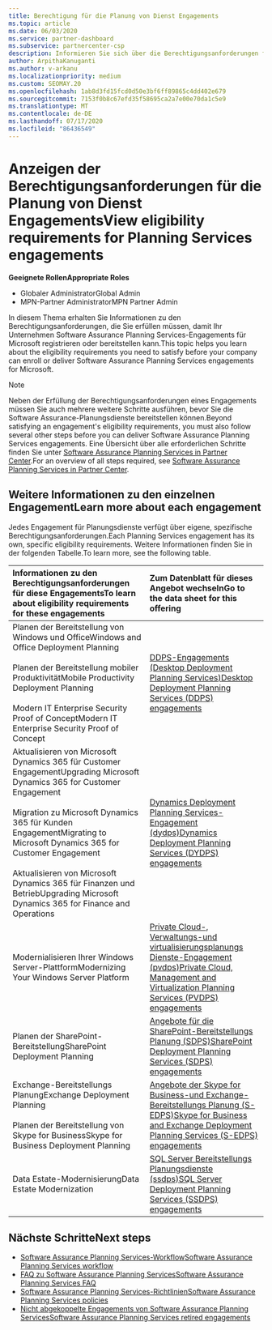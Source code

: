 ```yaml
---
title: Berechtigung für die Planung von Dienst Engagements
ms.topic: article
ms.date: 06/03/2020
ms.service: partner-dashboard
ms.subservice: partnercenter-csp
description: Informieren Sie sich über die Berechtigungsanforderungen für jede Software Assurance Planning Services-Einbindung, die ein Unternehmen für Unternehmenskunden anbieten kann.
author: ArpithaKanuganti
ms.author: v-arkanu
ms.localizationpriority: medium
ms.custom: SEOMAY.20
ms.openlocfilehash: 1ab8d3fd15fcd0d50e3bf6ff89865c4dd402e679
ms.sourcegitcommit: 7153f0b8c67efd35f58695ca2a7e00e70da1c5e9
ms.translationtype: MT
ms.contentlocale: de-DE
ms.lasthandoff: 07/17/2020
ms.locfileid: "86436549"
---
```

# <a name="view-eligibility-requirements-for-planning-services-engagements"></a><span data-ttu-id="d3395-103">Anzeigen der Berechtigungsanforderungen für die Planung von Dienst Engagements</span><span class="sxs-lookup"><span data-stu-id="d3395-103">View eligibility requirements for Planning Services engagements</span></span>

<span data-ttu-id="d3395-104">**Geeignete Rollen**</span><span class="sxs-lookup"><span data-stu-id="d3395-104">**Appropriate Roles**</span></span>

- <span data-ttu-id="d3395-105">Globaler Administrator</span><span class="sxs-lookup"><span data-stu-id="d3395-105">Global Admin</span></span>
- <span data-ttu-id="d3395-106">MPN-Partner Administrator</span><span class="sxs-lookup"><span data-stu-id="d3395-106">MPN Partner Admin</span></span>

<span data-ttu-id="d3395-107">In diesem Thema erhalten Sie Informationen zu den Berechtigungsanforderungen, die Sie erfüllen müssen, damit Ihr Unternehmen Software Assurance Planning Services-Engagements für Microsoft registrieren oder bereitstellen kann.</span><span class="sxs-lookup"><span data-stu-id="d3395-107">This topic helps you learn about the eligibility requirements you need to satisfy before your company can enroll or deliver Software Assurance Planning Services engagements for Microsoft.</span></span>

>[!NOTE]
> <span data-ttu-id="d3395-108">Neben der Erfüllung der Berechtigungsanforderungen eines Engagements müssen Sie auch mehrere weitere Schritte ausführen, bevor Sie die Software Assurance-Planungsdienste bereitstellen können.</span><span class="sxs-lookup"><span data-stu-id="d3395-108">Beyond satisfying an engagement's eligibility requirements, you must also follow several other steps before you can deliver Software Assurance Planning Services engagements.</span></span> <span data-ttu-id="d3395-109">Eine Übersicht über alle erforderlichen Schritte finden Sie unter [Software Assurance Planning Services in Partner Center](software-assurance-dps.md).</span><span class="sxs-lookup"><span data-stu-id="d3395-109">For an overview of all steps required, see [Software Assurance Planning Services in Partner Center](software-assurance-dps.md).</span></span>

## <a name="learn-more-about-each-engagement"></a><span data-ttu-id="d3395-110">Weitere Informationen zu den einzelnen Engagement</span><span class="sxs-lookup"><span data-stu-id="d3395-110">Learn more about each engagement</span></span>

<span data-ttu-id="d3395-111">Jedes Engagement für Planungsdienste verfügt über eigene, spezifische Berechtigungsanforderungen.</span><span class="sxs-lookup"><span data-stu-id="d3395-111">Each Planning Services engagement has its own, specific eligibility requirements.</span></span> <span data-ttu-id="d3395-112">Weitere Informationen finden Sie in der folgenden Tabelle.</span><span class="sxs-lookup"><span data-stu-id="d3395-112">To learn more, see the following table.</span></span>

|<span data-ttu-id="d3395-113">**Informationen zu den Berechtigungsanforderungen für diese Engagements**</span><span class="sxs-lookup"><span data-stu-id="d3395-113">**To learn about eligibility requirements for these engagements**</span></span>   |<span data-ttu-id="d3395-114">**Zum Datenblatt für dieses Angebot wechseln**</span><span class="sxs-lookup"><span data-stu-id="d3395-114">**Go to the data sheet for this offering**</span></span>  |
|:------------------------------------|:------------------|
| <span data-ttu-id="d3395-115">Planen der Bereitstellung von Windows und Office</span><span class="sxs-lookup"><span data-stu-id="d3395-115">Windows and Office Deployment Planning</span></span><br/><br/> <span data-ttu-id="d3395-116">Planen der Bereitstellung mobiler Produktivität</span><span class="sxs-lookup"><span data-stu-id="d3395-116">Mobile Productivity Deployment Planning</span></span><br/><br/> <span data-ttu-id="d3395-117">Modern IT Enterprise Security Proof of Concept</span><span class="sxs-lookup"><span data-stu-id="d3395-117">Modern IT Enterprise Security Proof of Concept</span></span> | [<span data-ttu-id="d3395-118">DDPS-Engagements (Desktop Deployment Planning Services)</span><span class="sxs-lookup"><span data-stu-id="d3395-118">Desktop Deployment Planning Services (DDPS) engagements</span></span>](https://go.microsoft.com/fwlink/?linkid=2116072) |
| <span data-ttu-id="d3395-119">Aktualisieren von Microsoft Dynamics 365 für Customer Engagement</span><span class="sxs-lookup"><span data-stu-id="d3395-119">Upgrading Microsoft Dynamics 365 for Customer Engagement</span></span><br/><br/> <span data-ttu-id="d3395-120">Migration zu Microsoft Dynamics 365 für Kunden Engagement</span><span class="sxs-lookup"><span data-stu-id="d3395-120">Migrating to Microsoft Dynamics 365 for Customer Engagement</span></span><br/><br/> <span data-ttu-id="d3395-121">Aktualisieren von Microsoft Dynamics 365 für Finanzen und Betrieb</span><span class="sxs-lookup"><span data-stu-id="d3395-121">Upgrading Microsoft Dynamics 365 for Finance and Operations</span></span>  | [<span data-ttu-id="d3395-122">Dynamics Deployment Planning Services-Engagement (dydps)</span><span class="sxs-lookup"><span data-stu-id="d3395-122">Dynamics Deployment Planning Services (DYDPS) engagements</span></span>](https://go.microsoft.com/fwlink/?linkid=2116073)  |
| <span data-ttu-id="d3395-123">Modernialisieren Ihrer Windows Server-Plattform</span><span class="sxs-lookup"><span data-stu-id="d3395-123">Modernizing Your Windows Server Platform</span></span> | [<span data-ttu-id="d3395-124">Private Cloud-, Verwaltungs-und virtualisierungsplanungs Dienste-Engagement (pvdps)</span><span class="sxs-lookup"><span data-stu-id="d3395-124">Private Cloud, Management and Virtualization Planning Services (PVDPS) engagements</span></span>](https://go.microsoft.com/fwlink/?linkid=2115982) |
| <span data-ttu-id="d3395-125">Planen der SharePoint-Bereitstellung</span><span class="sxs-lookup"><span data-stu-id="d3395-125">SharePoint Deployment Planning</span></span>   | [<span data-ttu-id="d3395-126">Angebote für die SharePoint-Bereitstellungs Planung (SDPS)</span><span class="sxs-lookup"><span data-stu-id="d3395-126">SharePoint Deployment Planning Services (SDPS) engagements</span></span>](https://go.microsoft.com/fwlink/?linkid=2116074)  |
| <span data-ttu-id="d3395-127">Exchange-Bereitstellungs Planung</span><span class="sxs-lookup"><span data-stu-id="d3395-127">Exchange Deployment Planning</span></span><br/><br/> <span data-ttu-id="d3395-128">Planen der Bereitstellung von Skype for Business</span><span class="sxs-lookup"><span data-stu-id="d3395-128">Skype for Business Deployment Planning</span></span>  | [<span data-ttu-id="d3395-129">Angebote der Skype for Business-und Exchange-Bereitstellungs Planung (S-EDPS)</span><span class="sxs-lookup"><span data-stu-id="d3395-129">Skype for Business and Exchange Deployment Planning Services (S-EDPS) engagements</span></span>](https://go.microsoft.com/fwlink/?linkid=2116075)  |
| <span data-ttu-id="d3395-130">Data Estate-Modernisierung</span><span class="sxs-lookup"><span data-stu-id="d3395-130">Data Estate Modernization</span></span>  | [<span data-ttu-id="d3395-131">SQL Server Bereitstellungs Planungsdienste (ssdps)</span><span class="sxs-lookup"><span data-stu-id="d3395-131">SQL Server Deployment Planning Services (SSDPS) engagements</span></span>](https://go.microsoft.com/fwlink/?linkid=2116076)  |

## <a name="next-steps"></a><span data-ttu-id="d3395-132">Nächste Schritte</span><span class="sxs-lookup"><span data-stu-id="d3395-132">Next steps</span></span>

- [<span data-ttu-id="d3395-133">Software Assurance Planning Services-Workflow</span><span class="sxs-lookup"><span data-stu-id="d3395-133">Software Assurance Planning Services workflow</span></span>](https://go.microsoft.com/fwlink/?linkid=2115983)
- [<span data-ttu-id="d3395-134">FAQ zu Software Assurance Planning Services</span><span class="sxs-lookup"><span data-stu-id="d3395-134">Software Assurance Planning Services FAQ</span></span>](https://go.microsoft.com/fwlink/?linkid=2116077)
- [<span data-ttu-id="d3395-135">Software Assurance Planning Services-Richtlinien</span><span class="sxs-lookup"><span data-stu-id="d3395-135">Software Assurance Planning Services policies</span></span>](https://go.microsoft.com/fwlink/?linkid=2115984)
- [<span data-ttu-id="d3395-136">Nicht abgekoppelte Engagements von Software Assurance Planning Services</span><span class="sxs-lookup"><span data-stu-id="d3395-136">Software Assurance Planning Services retired engagements</span></span>](https://query.prod.cms.rt.microsoft.com/cms/api/am/binary/RE4sln9)
